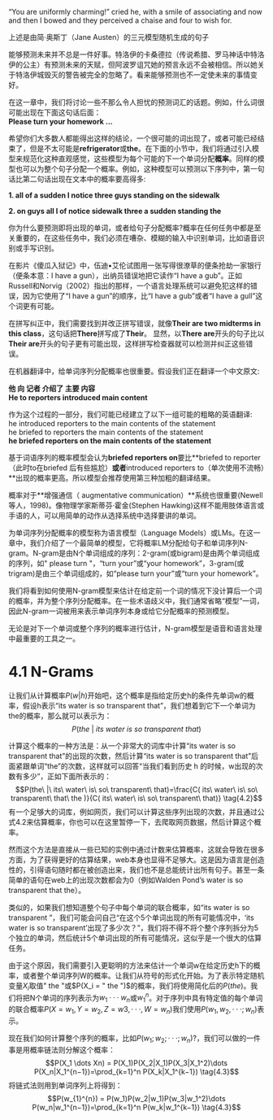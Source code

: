 “You are uniformly charming!” cried he, with a smile of associating and now and then I bowed and they perceived a chaise and four to wish for.       

上述是由简·奥斯丁（Jane Austen）的三元模型随机生成的句子  

能够预测未来并不总是一件好事。特洛伊的卡桑德拉（传说希腊、罗马神话中特洛伊的公主）有预测未来的天赋，但阿波罗诅咒她的预言永远不会被相信。所以她关于特洛伊城毁灭的警告被完全的忽略了。看来能够预测也不一定使未来的事情变好。  

在这一章中，我们将讨论一些不那么令人担忧的预测词汇的话题。例如，什么词很可能出现在下面这句话后面：  
**Please turn your homework ...**  

希望你们大多数人都能得出这样的结论，一个很可能的词出现了，或者可能已经结束了，但是不太可能是**refrigerator**或**the**。在下面的小节中，我们将通过引入模型来规范化这种直观感觉，这些模型为每个可能的下一个单词分配**概率**。同样的模型也可以为整个句子分配一个概率。例如，这种模型可以预测以下序列中，第一句话比第二句话出现在文本中的概率要高得多:  

**1. all of a sudden I notice three guys standing on the sidewalk**  
  
**2. on guys all I of notice sidewalk three a sudden standing the**  
  
你为什么要预测即将出现的单词，或者给句子分配概率?概率在任何任务中都是至关重要的，在这些任务中，我们必须在嘈杂、模糊的输入中识别单词，比如语音识别或手写识别。  
  
在影片《傻瓜入狱记》中，伍迪•艾伦试图用一张写得很潦草的便条抢劫一家银行（便条本意：I have a gun），出纳员错误地把它读作“I have a gub”。正如Russell和Norvig（2002）指出的那样，一个语言处理系统可以避免犯这样的错误，因为它使用了“I have a gun”的顺序，比“I have a gub”或者“I have a gull”这个词更有可能。  
  
在拼写纠正中，我们需要找到并改正拼写错误，就像**Their are two midterms in this class**，这句话把**There**拼写成了**Their**。 显然，以**There are**开头的句子比以**Their are**开头的句子更有可能出现，这样拼写检查器就可以检测并纠正这些错误。
  
  
在机器翻译中，给单词序列分配概率也很重要。假设我们正在翻译一个中文原文:  
  
**他 向 记者 介绍了 主要 内容**  
**He to reporters introduced main content**  
  
作为这个过程的一部分，我们可能已经建立了以下一组可能的粗略的英语翻译:  
he introduced reporters to the main contents of the statement  
he briefed to reporters the main contents of the statement  
**he briefed reporters on the main contents of the statement**  
  
基于词语序列的概率模型会认为**briefed reporters on**要比**briefed to reporter（此时to在briefed 后有些尴尬）**或者**introduced reporters to（单次使用不流畅）**出现的概率更高。所以模型会推荐使用第三种加粗的翻译结果。  
  
概率对于**增强通信（ augmentative communication）**系统也很重要(Newell等人，1998)。像物理学家斯蒂芬·霍金(Stephen Hawking)这样不能用肢体语言或手语的人，可以用简单的动作从选择系统中选择要讲的单词。  
  
为单词序列分配概率的模型称为语言模型（Language Models）或LMs。在这一章中，我们介绍了一个最简单的模型，它将概率LM分配给句子和单词序列N-gram。N-gram是由N个单词组成的序列：2-gram(或bigram)是由两个单词组成的序列，如" please turn "，“turn your”或“your homework”，3-gram(或trigram)是由三个单词组成的，如“please turn your”或“turn your homework”。  
  
我们将看到如何使用N-gram模型来估计在给定前一个词的情况下没计算后一个词的概率，并为整个序列分配概率。在一些术语歧义中，我们通常省略“模型”一词，因此N-gram一词被用来表示单词序列本身或给它分配概率的预测模型。  
  
无论是对下一个单词或整个序列的概率进行估计，N-gram模型是语音和语言处理中最重要的工具之一。  



# 4.1 N-Grams
让我们从计算概率$P(w|h)$开始吧，这个概率是指给定历史h的条件先单词w的概率，假设h表示“its water is so transparent that”，我们想着到它下一个单词为the的概率，那么就可以表示为：    
$$P(the\ |\ its\ water\ is\ so\ transparent\ that)  \tag{4.1}$$   

计算这个概率的一种方法是：从一个非常大的词库中计算“its water is so transparent that”的出现的次数，然后计算“its water is so transparent that”后面紧跟单词“the”的次数，这样就可以回答“当我们看到历史 h 的时候，w出现的次数有多少”，正如下面所表示的：  
$$P(the\ |\ its\ water\ is\ so\ transparent\ that)=\frac{C( its\ water\ is\ so\ transparent\ that\ the )}{C( its\ water\ is\ so\ transparent\ that)} \tag{4.2}$$
有一个足够大的词库，例如网页，我们可以计算这些序列出现的次数，并且通过公式4.2来估算概率，你也可以在这里暂停一下，去爬取网页数据，然后计算这个概率。

然而这个方法是直接从一些已知的实例中通过计数来估算概率，这就会导致在很多方面，为了获得更好的估算结果，web本身也显得不足够大。这是因为语言是创造性的，引得语句随时都在被创造出来，我们也不是总能统计出所有句子。甚至一条简单的语句在web上的出现次数都会为0（例如Walden Pond’s water is so transparent that the）。

类似的，如果我们想知道整个句子中每个单词的联合概率，如“its water is so transparent ”，我们可能会问自己“在这个5个单词出现的所有可能情况中，‘its water is so transparent’出现了多少次？”，我们将不得不将个整个序列拆分为5个独立的单词，然后统计5个单词出现的所有可能情况，这似乎是一个很大的估算任务。

由于这个原因，我们需要引入更聪明的方法来估计一个单词w在给定历史h下的概率，或者整个单词序列W的概率。让我们从符号的形式化开始。为了表示特定随机变量$X_i$取值" the "或$P(X_i = " the ")$的概率，我们将使用简化后的$P(the)$。我们将把N个单词的序列表示为$w_1···w_n$或$w_{1}^{n}$。对于序列中具有特定值的每个单词的联合概率$P(X = w_1,Y = w_2,Z = w3,···,W = w_n)$我们使用$P(w_1,w_2,···;w_n)$表示。

现在我们如何计算整个序列的概率，比如$P(w_1;w_2;···;w_n)$?，我们可以做的一件事是用概率链法则分解这个概率：
$$P(X_1 \dots Xn) = P(X_1)P(X_2|X_1)P(X_3|X_1^2)\dots P(X_n|X_1^{n−1})=\prod_{k=1}^n P(X_k|X_1^{k−1}) \tag{4.3}$$
将链式法则用到单词序列上将得到：
$$P(w_{1}^{n}) = P(w_1)P(w_2|w_1)P(w_3|w_1^2)\dots P(w_n|w_1^{n−1})=\prod_{k=1}^n P(w_k|w_1^{k−1}) \tag{4.3}$$
